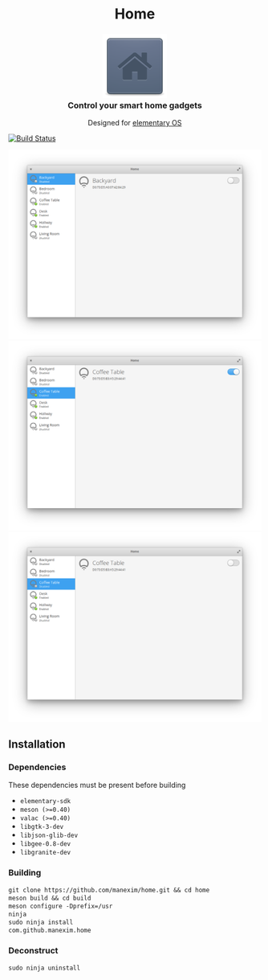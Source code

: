 <div>
  <h1 align="center">Home</h1>
  <h3 align="center"><img src="data/icons/64/com.github.manexim.home.svg"/><br>Control your smart home gadgets</h3>
  <p align="center">Designed for <a href="https://elementary.io">elementary OS</a></p>
</div>

[![Build Status](https://travis-ci.org/manexim/home.svg?branch=develop)](https://travis-ci.org/manexim/home)

![screenshot](data/screenshots/000.png)
![screenshot](data/screenshots/001.png)
![screenshot](data/screenshots/002.png)

## Installation

### Dependencies
These dependencies must be present before building
 - `elementary-sdk`
 - `meson (>=0.40)`
 - `valac (>=0.40)`
 - `libgtk-3-dev`
 - `libjson-glib-dev`
 - `libgee-0.8-dev`
 - `libgranite-dev`

### Building

```
git clone https://github.com/manexim/home.git && cd home
meson build && cd build
meson configure -Dprefix=/usr
ninja
sudo ninja install
com.github.manexim.home
```

### Deconstruct

```
sudo ninja uninstall
```
